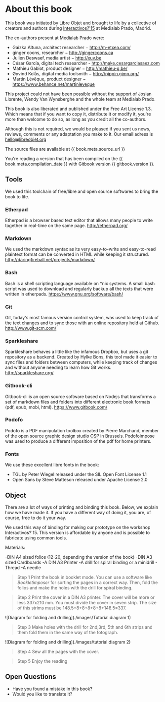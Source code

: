 About this book
===========

This book was initiated by Libre Objet and brought to life by a collective of creators and authors during [Interactivos?'15](http://comunidad.medialab-prado.es/en/groups/open-guide-open-objects) at Medialab Prado, Madrid.

The co-authors present at Medialab Prado were:

- Gaizka Altuna, architect researcher − http://m-etxea.com/
- ginger coons, researcher − http://gingercoons.ca
- Julien Deswaef, media artist − http://xuv.be
- César García, digital tech researcher - http://make.cesargarciasaez.com
- Mathieu Gabiot, product designer − http://mathieu-g.be/
- Øyvind Kolås, digital media toolsmith − http://pippin.gimp.org/
- Martin Lévêque, product designer − https://www.behance.net/martinleveque

This project could not have been possible without the support of Josian Llorente, Wendy Van Wynsberghe and the whole team at Medialab Prado.

This book is also liberated and published under the Free Art License 1.3. Which means that if you want to copy it, distribute it or modify it, you're more than welcome to do so, as long as you credit all the co-authors.

Although this is not required, we would be pleased if you sent us news, reviews, comments or any adaptation you make to it. Our email adress is hello@libreobjet.org

The source files are available at {{ book.meta.source_url }}

You're reading a version that has been compiled on the {{ book.meta.compilation_date }} with Gitbook version {{ gitbook.version }}.

Tools
-------

We used this toolchain of free/libre and open source softwares to bring the book to life.

### Etherpad
Etherpad is a browser based text editor that allows many people to write together in real-time on the same page. http://etherpad.org/

### Markdown
We used the markdown syntax as its very easy-to-write and easy-to-read plaintext format can be converted in HTML while keeping it structured. http://daringfireball.net/projects/markdown/

### Bash
Bash is a shell scripting language available on *nix systems. A small bash script was used to download and regularly backup all the texts that were written in etherpads. https://www.gnu.org/software/bash/

### Git
Git, today's most famous version control system, was used to keep track of the text changes and to sync those with an online repository held at Github. http://www.git-scm.com/

### Sparkleshare
Sparkleshare behaves a little like the infamous Dropbox, but uses a git repository as a backend. Created by Hylke Bons, this tool made it easier to sync files and folders between computers, while keeping track of changes and without anyone needing to learn how Git works. http://sparkleshare.org/  

### Gitbook-cli
Gitbook-cli is an open source software based on Nodejs that transforms a set of markdown files and folders into different electronic book formats (pdf, epub, mobi, html). https://www.gitbook.com/

### Podofo
Podofo is a PDF manipulation toolbox created by Pierre Marchand, member of the open source graphic design studio [OSP](http://osp.kitchen) in Brussels. Podofoimpose was used to produce a different imposition of the pdf for home printers.

### Fonts
We use these excellent libre fonts in the book:
 - TGL by Peter Wiegel released under the SIL Open Font License 1.1
 - Open Sans by Steve Matteson released under Apache License  2.0

Object
---------

There are a lot of ways of printing and binding this book. Below, we explain how we have made it. If you have a different way of doing it, you are, of course, free to do it your way. 

We used this way of binding for making our prototype on the workshop Interactivos?'15. This version is affordable by anyone and is possible to fabricate using common tools.

Materials:

-DIN A4 sized folios (12-20, depending the version of the book)
-DIN A3 sized Cardboards
-A DIN A3 Printer 
-A drill for spiral binding or a minidrill
-Thread 
-A needle

>Step 1
>Print the book in booklet mode. You can use a software like *Bookletimposer* for sorting the pages in a correct way. Then, fold the folios and make the holes with the drill for spiral binding.

>Step 2
>Print the cover in a DIN A3 printer. The cover will be more or less 337x210 mm. You must divide the cover in seven strip. The size of this strims must be 148.5+8+8+8+8+8+148.5=337.

![Diagram for folding and drilling](./images/Tutorial diagram 1)


>Step 3
> Make holes with the drill for 2nd,3rd, 5th and 6th strips and them fold them in the same way of the fotograph.

![Diagram for folding and drilling](./images/tutorial diagram 2)
 
>Step 4
>Sew all the pages with the cover.

>Step 5
Enjoy the reading

Open Questions
-----------------------
- Have you found a mistake in this book? 
- Would you like to translate it?


